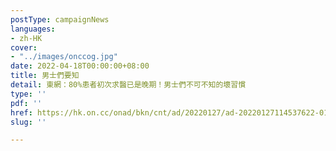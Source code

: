 ```yaml
---
postType: campaignNews
languages:
- zh-HK
cover:
- "../images/onccog.jpg"
date: 2022-04-18T00:00:00+08:00
title: 男士們要知
detail: 東網：80%患者初次求醫已是晚期！男士們不可不知的壞習慣
type: ''
pdf: ''
href: https://hk.on.cc/onad/bkn/cnt/ad/20220127/ad-20220127114537622-0127_21011_001.html
slug: ''

---
```

